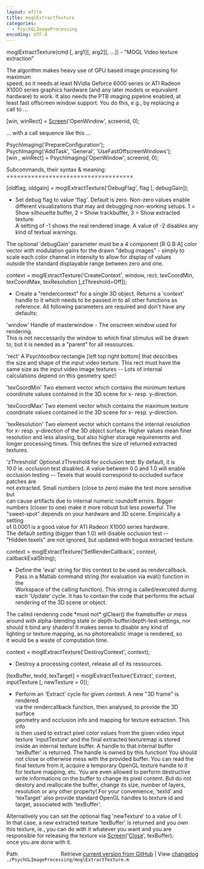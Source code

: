 ```yaml
---
layout: mfile
title: moglExtractTexture
categories:
  - PsychGLImageProcessing
encoding: UTF-8
---
```


moglExtractTexture(cmd [, arg1][, arg2][, ...]) - "MOGL Video texture extraction"  


The algorithm makes heavy use of GPU based image processing for maximum  
speed, so it needs at least NVidia Geforce 6000 series or ATI Radeon  
X1000 series graphics hardware (and any later models or equivalent  
hardware) to work. It also needs the PTB imaging pipeline enabled, at  
least fast offscreen window support. You do this, e.g., by replacing a  
call to ...  

[win, winRect] = [Screen](/docs/Screen)('OpenWindow', screenid, 0);  

... with a call sequence like this ...  

PsychImaging('PrepareConfiguration');  
PsychImaging('AddTask', 'General', 'UseFastOffscreenWindows');  
[win , winRect] = PsychImaging('OpenWindow', screenid, 0);  



Subcommands, their syntax & meaning:  
\====================================  

[oldflag, oldgain] = moglExtractTexture('DebugFlag', flag [, debugGain]);  
- Set debug flag to value 'flag'. Default is zero. Non-zero values enable  
different visualizations that may aid debugging non-working setups. 1 =  
Show silhouette buffer, 2 = Show trackbuffer, 3 = Show extracted texture.  
A setting of -1 shows the real rendered image. A value of -2 disables any  
kind of textual warnings.  

The optional 'debugGain' parameter must be a 4 component [R G B A] color  
vector with modulation gains for the drawn "debug images" - simply to  
scale each color channel in intensity to allow for display of values  
outside the standard displayable range between zero and one.  


context = moglExtractTexture('CreateContext', window, rect, texCoordMin, texCoordMax, texResolution [,zThreshold=Off]);  
- Create a "rendercontext" for a single 3D object. Returns a 'context'  
handle to it which needs to be passed in to all other functions as  
reference. All following parameters are required and don't have any  
defaults:  

'window' Handle of masterwindow - The onscreen window used for rendering.  
This is not neccessarily the window to which final stimulus will be drawn  
to, but it is needed as a "parent" for all ressources.  

'rect' A Psychtoolbox rectangle [left top right bottom] that describes  
the size and shape of the input video texture. This rect must have the  
same size as the input video image textures -- Lots of internal  
calculations depend on this geometry spec!  

'texCoordMin' Two element vector which contains the minimum texture  
coordinate values contained in the 3D scene for x- resp. y-direction.  

'texCoordMax' Two element vector which contains the maximum texture  
coordinate values contained in the 3D scene for x- resp. y-direction.  

'texResolution' Two element vector which contains the internal resolution  
for x- resp. y-direction of the 3D object surface. Higher values mean finer  
resolution and less aliasing, but also higher storage requirements and  
longer processing times. This defines the size of returned extracted  
textures.  

'zThreshold' Optional zThreshold for occlusion test: By default, it is  
10\.0 ie. occlusion test disabled. A value between 0.0 and 1.0 will enable  
occlusion testing -- Texels that would correspond to occluded surface patches are  
not extracted. Small numbers (close to zero) make the test more sensitive but  
can cause artifacts due to internal numeric roundoff errors. Bigger  
numbers (closer to one) make it more robust but less powerful. The  
"sweet-spot" depends on your hardware and 3D scene. Empirically a setting  
of 0.0001 is a good value for ATI Radeon X1000 series hardware.  
The default setting (bigger than 1.0) will disable occlusion test --  
"Hidden texels" are not ignored, but updated with bogus extracted texture.  


context = moglExtractTexture('SetRenderCallback', context, callbackEvalString);  
- Define the 'eval' string for this context to be used as rendercallback.  
Pass in a Matlab command string (for evaluation via eval() function in the  
Workspace of the calling function). This string is called/executed during  
each 'Update' cycle. It has to contain the code that performs the actual  
rendering of the 3D scene or object.  

The called rendering code \*must not\* glClear() the framebuffer or mess  
around with alpha-blending state or depth-buffer/depth-test settings, nor  
should it bind any shaders! It makes sense to disable any kind of  
lighting or texture mapping, as no photorealistic image is rendered, so  
it would be a waste of computation time.  


context = moglExtractTexture('DestroyContext', context);  
- Destroy a processing context, release all of its ressources.  


[texBuffer, texId, texTarget] = moglExtractTexture('Extract', context, inputTexture [, newTexture = 0]);  
- Perform an 'Extract' cycle for given context. A new "3D frame" is rendered  
via the rendercallback function, then analysed, to provide the 3D surface  
geometry and occlusion info and mapping for texture extraction. This info  
is then used to extract pixel color values from the given video input  
texture 'inputTexture' and the final extracted texturemap is stored  
inside an internal texture buffer. A handle to that internal buffer  
'texBuffer' is returned. The handle is owned by this function! You should  
not close or otherwise mess with the provided buffer. You can read the  
final texture from it, acquire a temporary OpenGL texture handle to it  
for texture mapping, etc. You are even allowed to perform destructive  
write informations on the buffer to change its pixel content. But do not  
destory and reallocate the buffer, change its size, number of layers,  
resolution or any other property! For your convenience, 'texId' and  
'texTarget' also provide standard OpenGL handles to texture id and  
target, associated with 'texBuffer'.  

Alternatively you can set the optional flag 'newTexture' to a value of 1.  
In that case, a new extracted texture 'texBuffer' is returned and you own  
this texture, ie., you can do with it whatever you want and you are  
responsible for releasing the texture via [Screen](/docs/Screen)('[Close](/docs/Close)', texBuffer);  
once you are done with it.  



<div class="code_header" style="text-align:right;">
  <span style="float:left;">Path&nbsp;&nbsp;</span> <span class="counter">Retrieve <a href=
  "https://raw.github.com/Psychtoolbox-3/Psychtoolbox-3/beta/./PsychGLImageProcessing/moglExtractTexture.m">current version from GitHub</a> | View <a href=
  "https://github.com/Psychtoolbox-3/Psychtoolbox-3/commits/beta/./PsychGLImageProcessing/moglExtractTexture.m">changelog</a></span>
</div>
<div class="code">
  <code>./PsychGLImageProcessing/moglExtractTexture.m</code>
</div>
